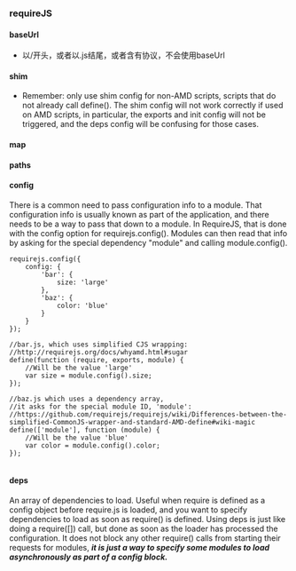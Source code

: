 ### requireJS 
#### baseUrl
* 以/开头，或者以.js结尾，或者含有协议，不会使用baseUrl
#### shim
* Remember: only use shim config for non-AMD scripts,
      scripts that do not already call define(). The shim
      config will not work correctly if used on AMD scripts,
      in particular, the exports and init config will not
      be triggered, and the deps config will be confusing
      for those cases.
#### map
#### paths
#### config
There is a common need to pass configuration info to a module. 
That configuration info is usually known as part of the application, and there needs to be a way to pass that down to a module. In RequireJS, that is done with the config option for requirejs.config(). 
Modules can then read that info by asking for the special dependency "module" and calling module.config().
```
requirejs.config({
    config: {
        'bar': {
            size: 'large'
        },
        'baz': {
            color: 'blue'
        }
    }
});

//bar.js, which uses simplified CJS wrapping:
//http://requirejs.org/docs/whyamd.html#sugar
define(function (require, exports, module) {
    //Will be the value 'large'
    var size = module.config().size;
});

//baz.js which uses a dependency array,
//it asks for the special module ID, 'module':
//https://github.com/requirejs/requirejs/wiki/Differences-between-the-simplified-CommonJS-wrapper-and-standard-AMD-define#wiki-magic
define(['module'], function (module) {
    //Will be the value 'blue'
    var color = module.config().color;
});


```
#### deps
 An array of dependencies to load. Useful when require is defined as a config object before require.js is loaded, and you want to specify dependencies to load as soon as require() is defined. 
 Using deps is just like doing a require([]) call, but done as soon as the loader has processed the configuration.
  It does not block any other require() calls from starting their requests for modules, ***it is just a way to specify 
some modules to load asynchronously as part of a config block.***